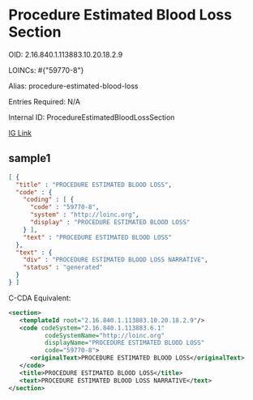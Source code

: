 # Procedure Estimated Blood Loss Section

OID: 2.16.840.1.113883.10.20.18.2.9

LOINCs: #{"59770-8"}

Alias: procedure-estimated-blood-loss

Entries Required: N/A

Internal ID: ProcedureEstimatedBloodLossSection

[IG Link](https://www.hl7.org/ccdasearch/templates/2.16.840.1.113883.10.20.18.2.9.html)

## sample1

```json
[ {
  "title" : "PROCEDURE ESTIMATED BLOOD LOSS",
  "code" : {
    "coding" : [ {
      "code" : "59770-8",
      "system" : "http://loinc.org",
      "display" : "PROCEDURE ESTIMATED BLOOD LOSS"
    } ],
    "text" : "PROCEDURE ESTIMATED BLOOD LOSS"
  },
  "text" : {
    "div" : "PROCEDURE ESTIMATED BLOOD LOSS NARRATIVE",
    "status" : "generated"
  }
} ]
```

C-CDA Equivalent:
```xml
<section>
   <templateId root="2.16.840.1.113883.10.20.18.2.9"/>
   <code codeSystem="2.16.840.1.113883.6.1"
          codeSystemName="http://loinc.org"
          displayName="PROCEDURE ESTIMATED BLOOD LOSS"
          code="59770-8">
      <originalText>PROCEDURE ESTIMATED BLOOD LOSS</originalText>
   </code>
   <title>PROCEDURE ESTIMATED BLOOD LOSS</title>
   <text>PROCEDURE ESTIMATED BLOOD LOSS NARRATIVE</text>
</section>
```